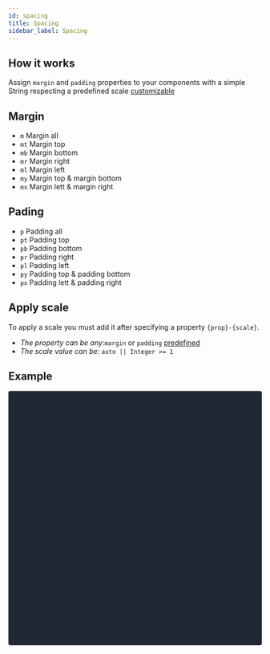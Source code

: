 ```yaml
---
id: spacing
title: Spacing
sidebar_label: Spacing
---
```


## How it works
Assign <code>margin</code> and <code>padding</code> properties to your components with a simple String respecting a predefined scale <a href="customize">customizable</a>

## Margin
<ul>
    <li><code>m</code> Margin all</li>
    <li><code>mt</code> Margin top</li>
    <li><code>mb</code> Margin bottom</li>
    <li><code>mr</code> Margin right</li>
    <li><code>ml</code> Margin left</li>
    <li><code>my</code> Margin top & margin bottom</li>
    <li><code>mx</code> Margin lett & margin right</li>
</ul>

## Pading
<ul>
    <li><code>p</code> Padding all</li>
    <li><code>pt</code> Padding top</li>
    <li><code>pb</code> Padding bottom</li>
    <li><code>pr</code> Padding right</li>
    <li><code>pl</code> Padding left</li>
    <li><code>py</code> Padding top & padding bottom</li>
    <li><code>px</code> Padding lett & padding right</li>
</ul>

## Apply scale
<p>
    To apply a scale you must add it after specifying a property <code>{prop}-{scale}</code>.
</p>
<ul>
    <li><em>The property can be any</em>:<code>margin</code> or <code>padding</code> <a href="#margin">predefined</a></li>
    <li><em>The scale value can be</em>: <code>auto || Integer >= 1</code></li>
</ul>

## Example

<div data-snack-id="@alantoledo007/spaicing" data-snack-platform="web" data-snack-preview="true" data-snack-theme="dark" style="overflow:hidden;background:#212733;border:1px solid rgba(0,0,0,.08);border-radius:4px;height:505px;width:100%"></div>
<script async src="https://snack.expo.io/embed.js"></script>